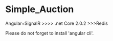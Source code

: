 # Simple_Auction
Angular+SignalR >>>> .net Core 2.0.2 >>>Redis

Please do not forget to install 'angular cli'.
